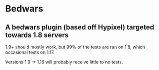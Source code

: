# Bedwars
## A bedwars plugin (based off Hypixel) targeted towards 1.8 servers 

1.9+ should mostly work, but 99% of the tests are ran on 1.8, which occasional tests on 1.17.

Versions 1.9 -> 1.16 will probably receive little to no tests.
